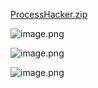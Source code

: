 [ProcessHacker.zip](https://www.yuque.com/attachments/yuque/0/2022/zip/1345801/1660109870917-6c0e40ed-7a7e-43a5-948e-a61007cdcbe3.zip?_lake_card=%7B%22src%22%3A%22https%3A%2F%2Fwww.yuque.com%2Fattachments%2Fyuque%2F0%2F2022%2Fzip%2F1345801%2F1660109870917-6c0e40ed-7a7e-43a5-948e-a61007cdcbe3.zip%22%2C%22name%22%3A%22ProcessHacker.zip%22%2C%22size%22%3A822305%2C%22type%22%3A%22application%2Fx-zip-compressed%22%2C%22ext%22%3A%22zip%22%2C%22source%22%3A%22%22%2C%22status%22%3A%22done%22%2C%22download%22%3Atrue%2C%22taskId%22%3A%22u6f475c89-241e-42cb-9d5b-1497d8275da%22%2C%22taskType%22%3A%22upload%22%2C%22__spacing%22%3A%22both%22%2C%22id%22%3A%22ue259c503%22%2C%22margin%22%3A%7B%22top%22%3Atrue%2C%22bottom%22%3Atrue%7D%2C%22card%22%3A%22file%22%7D)

![image.png](https://cdn.nlark.com/yuque/0/2022/png/1345801/1660109972816-c1d33976-0498-43fa-b827-18c4410d18cb.png#clientId=u60c2e769-ef41-4&from=paste&height=624&id=udba2c9c2&originHeight=780&originWidth=1164&originalType=binary&ratio=1&rotation=0&showTitle=false&size=199164&status=done&style=none&taskId=u6962ff24-9f0f-4406-8b4b-401a5d46c9b&title=&width=931.2)

![image.png](https://cdn.nlark.com/yuque/0/2022/png/1345801/1660109992580-79cd5c3c-5211-49da-88ab-4649b7f2c716.png#clientId=u60c2e769-ef41-4&from=paste&height=624&id=ud0fe871e&originHeight=780&originWidth=1164&originalType=binary&ratio=1&rotation=0&showTitle=false&size=171348&status=done&style=none&taskId=u6ab013fc-b3ef-4bd9-bed8-115ddeb632e&title=&width=931.2)

![image.png](https://cdn.nlark.com/yuque/0/2022/png/1345801/1660110012688-7f5bd336-42cf-4da4-9d7d-d4ce0cc81283.png#clientId=u60c2e769-ef41-4&from=paste&height=624&id=u189f58b8&originHeight=780&originWidth=1164&originalType=binary&ratio=1&rotation=0&showTitle=false&size=213554&status=done&style=none&taskId=ue9ac9f63-8b43-496e-84e2-5896bca0678&title=&width=931.2)
